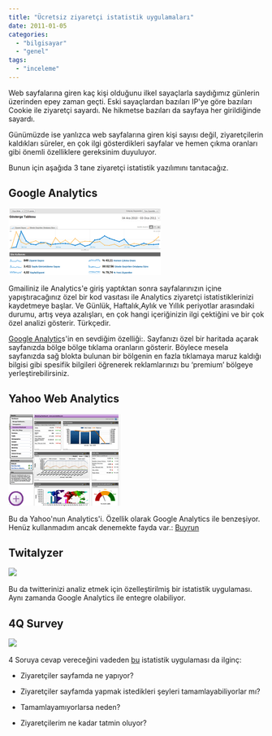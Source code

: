 ```yaml
---
title: "Ücretsiz ziyaretçi istatistik uygulamaları"
date: 2011-01-05
categories: 
  - "bilgisayar"
  - "genel"
tags: 
  - "inceleme"
---
```


Web sayfalarına giren kaç kişi olduğunu ilkel sayaçlarla saydığımız günlerin üzerinden epey zaman geçti. Eski sayaçlardan bazıları IP'ye göre bazıları Cookie ile ziyaretçi sayardı. Ne hikmetse bazıları da sayfaya her girildiğinde sayardı.  
  
Günümüzde ise yanlızca web sayfalarına giren kişi sayısı değil, ziyaretçilerin kaldıkları süreler, en çok ilgi gösterdikleri sayfalar ve hemen çıkma oranları gibi önemli özelliklere gereksinim duyuluyor.  
  
Bunun için aşağıda 3 tane ziyaretçi istatistik yazılımını tanıtacağız.  

## **Google Analytics**

  
[![](/images/analytics.png "analytics")](http://suatatan.wordpress.com/wp-content/uploads/2011/01/analytics.png)  
  
Gmailiniz ile Analytics'e giriş yaptıktan sonra sayfalarınızın içine yapıştıracağınız özel bir kod vasıtası ile Analytics ziyaretçi istatistiklerinizi kaydetmeye başlar. Ve Günlük, Haftalık,Aylık ve Yıllık periyotlar arasındaki durumu, artış veya azalışları, en çok hangi içeriğinizin ilgi çektiğini ve bir çok özel analizi gösterir. Türkçedir.  
  
[Google Analytic](http://www.google.com/analytics/)s'in en sevdiğim özelliği:. Sayfanızı özel bir haritada açarak sayfanızda bölge bölge tıklama oranların gösterir. Böylece mesela sayfanızda sağ blokta bulunan bir bölgenin en fazla tıklamaya maruz kaldığı bilgisi gibi spesifik bilgileri öğrenerek reklamlarınızı bu ‘premium’ bölgeye yerleştirebilirsiniz.  

## Yahoo Web Analytics

  
![](/images/ywa-v95-1-small.gif)  
  
Bu da Yahoo'nun Analytics'i. Özellik olarak Google Analytics ile benzeşiyor. Henüz kullanmadım ancak denemekte fayda var.: [Buyrun](http://web.analytics.yahoo.com/)  

## Twitalyzer

  
![](/images/twitalyzer-logo-300.png)  
  
Bu da twitterinizi analiz etmek için özelleştirilmiş bir istatistik uygulaması. Aynı zamanda Google Analytics ile entegre olabiliyor.  

## 4Q Survey

  
![](/images/img_logo.jpg)  
  
4 Soruya cevap vereceğini vadeden [bu](http://www.4qsurvey.com/) istatistik uygulaması da ilginç:  

  
- Ziyaretçiler sayfamda ne yapıyor?
  
- Ziyaretçiler sayfamda yapmak istedikleri şeyleri tamamlayabiliyorlar mı?
  
- Tamamlayamıyorlarsa neden?
  
- Ziyaretçilerim ne kadar tatmin oluyor?
